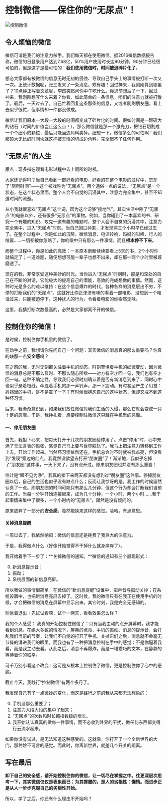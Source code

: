 # 控制微信——保住你的“无尿点”！

![控制微信](http://osd9kk2in.bkt.clouddn.com/控制微信.png)

## 令人烦恼的微信

微信可谓是我们的注意力杀手。我们每天都在使用微信。据2016微信数据报告称，微信的日登录用户达到7.68亿，50%用户使用时长达90分钟。90分钟已经很可怕的，但是这才是最可怕的：**我们使用微信时，时间被迫碎片化了**。

想必大家都有被微信的信息无时无刻的侵蚀、导致自己手头上的事情被打断一次又一次。正统计数据呢，张三发来了一条消息，欸有趣！回过神来，我刚刚算到哪里了？10点钟正写着文章呢，李四突然问你中午吃什么。你思前想后了一下，回过神来，我刚刚想写什么来着？你看，如此简单的一条信息，咱们的注意力就被打散了。最后，一天过去了，自己忙着回复这条那条的信息，又或者刷刷朋友圈，看上去似乎很忙，但事情却一件都没做成。

微信让我们原本一大段一大段的时间都变成了碎片化的时间。假如时间是一颗硕大的钻石（时间的价值岂止这么点！），那么微信就是那一个激光刀，把钻石切割成一个个细小的颗粒，最后只能当边角料卖掉。细想一下，微信多么的可怕啊：我们那硕大无比的时间块就这样被无情的切成边角料，完全起不了任何作用。

## “无尿点”的人生

尿点：现多指在观看电影过程中去上厕所的时机。

大家还记得吗？当自己看到一部好看的电影，好看的在整个电影的过程中，忘却了“厕所时间”——这个被戏称为“无尿点”。用个通俗一点的说法，“无尿点”是一个状态，在这个状态里面，整个人会不自觉的沉浸其中，注意力完全集中，甚至不知道时间的流逝。

从小我就很喜欢“无尿点”这个词，因为这个词够“接地气”。其实生活中除了“无尿点”的电影以外，还有很多“无尿点”的事物。例如，当你碰到了一本喜欢的书、研究一个有趣的知识、攻克一道有趣的难题时，整个人会不自觉的沉浸其中，注意力完全集中，进入“无尿点”时刻。当自己回过神来，才发现两三个小时早已经过去了。在整个过程中，你是如此的沉醉，微信消息、电话铃响、妈妈的叫唤、行人的喧嚣……一切都被你忽略了，你的眼中只有那么一件事情，而且**根本停不下来**。

而整个过程中，你是如此的高效：一本原本断断续续要看上5天的书，2个小时你就搞定了；一道难题，随便想想可能一辈子也想不出来，却在那一两个小时里被琢磨透了。

现在的我，非常享受这种美妙的时光。当你进入“无尿点”时刻时，那是和深处的自己在不断的对话，它能极大的提高自己的潜能，高效的完成想做的事情。然而，这种时光是多么的难以维持：在这个信息爆炸的时代，各种各样的消息层出不穷，不停的打断我们的“无尿点”。这就好比你正津津有味的看着一部电影，没想到一个电话过来，只能被迫停下。这种扰人的行为，令看着电影的你索然无味。

这里，我猜打断次数最高的，必然是大家都离不开的微信。

## 控制住你的微信！

是时候，控制住你手机里的微信了。

在动手之前，我想请你先问自己一个问题：其实微信的消息真的那么重要吗？你真的缺那一点**安全感**吗？

在之前的我，无时无刻都关注着手机的动态，时刻警惕着手机的细微变动，因为微信的消息总是不那么及时、不那么随心所欲——对方有空才回一句，我们也有空才回一句。这种不确定性，导致我们必须时刻确认着是否有新消息到来了，同时心中也似乎悬着根线，牵连着手机的那一声铃声，那一下震动。有时甚至产生了幻觉：裤裆里的手机，是不是震了一下？有时候很抱怨自己的这种状态，但却又戒不到这种坏习惯。

后来，我渐渐意识到，如果我们放任微信对我们生活的入侵，那么它就会变成一只十足的恶魔。于是，我挣扎着，想要控制住微信这只藏在手机里的恶魔。

#### 一、停用朋友圈

首先，我狠下心来，把每天打开十几次的朋友圈给停用了。点击“停用”时，心中充满了无法言表的慌张，感觉自己马上要与世界脱轨了。我马上把注意力转移到工作上去，开始工作起来。当然坏习惯依然还在，手机总会时不时就被我点亮，但没看到“发现”旁边的红点，我竟然没欲望去打开“朋友圈”了！渐渐地，我似乎忘掉了“朋友圈”这件事，一天下来了，没有点开过。原来朋友圈也并没有那么重要！

估计是“眼不见为净”，我真的接下来两天都没有想到过“朋友圈”这件事。停掉朋友圈以后，自己的生活也似乎没有缺点什么；反而让我惊讶的是，我工作的时候居然认真了一点。刷朋友圈的时间可能只有那么几分钟，但这个行为却会打断我们当前的工作。当每一分钟开始连接起来，成为几十分钟，一个小时，两个小时……我干起事情来集中了很多，一个小时内的“无尿点”，固然是没有疑问的。

原来放弃了一部分的**安全感**，竟然能换来这样的感觉。哈哈，有点意思。

#### 关掉消息提醒

一周过去了，我依然纳闷：微信的信息还是耗费了我巨大的注意力。

于是，我得做点什么（好像开始觉得不干掉什么就身痒痒了）。

我开始着手下一步了：**关掉微信的通知。**微信的通知有三个展现形式：

0. 新消息提示音；
1. 振动；
2. 系统层面的新信息亮屏。

所以我做的事情很简单：在微信的“新消息提醒”设置中，把声音与振动关掉；在系统设置中，也把新消息亮屏去掉了。这时候，我的微信只有在我正在使用手机的时候，才会把微信的消息在屏幕中显示出来。其它时刻，我是完全无感知的。

别急着退出！先试试看嘛，试个一两天，看看效果怎么样？

我的个人感受：
我真的开始控制住微信了：只有当我主动的点开屏幕时，我才能看到消息。在绝大多数的情况下，屏幕的点亮、手机的振动、消息的提示音，会打乱我们当前的节奏，让我们不自觉的打开了手机。关掉它们之后，消息就不会毫无节操的涌进我们的眼里，而我也有了一种把消息控制在手中的感觉：不是你逼着我看，而是我主动去看。从此之后，消息不再爆炸，而是一堆乖巧的文本，在静静的等待着你的临幸。

可千万别小看这个改变：这可是从根本上控制住了微信，更是控制住你了心中的恶魔。

截止今天，我践行“控制微信”有两个多月了。

我发现自己有了一点微妙的变化，而这是践行之前的我从来都无法想象的：

0. 手机没那么重要了；
1. 注意力大段大段的集中了起来；
2. “无尿点”的次数和时长都指数级的增长。
3. 我开始认认真真的做每一件事情，而不必收到外界的干扰，做任何东西都变得行云流水起来。

如果你没有试过，是无法知道这种感受的。这就像，你打开了一个全新世界的大门，那种妙不可言的感觉。而此时，你离新世界，就差几个开关的距离。

## 写在最后

**卸下自己的安全感，请开始控制住你的微信，让一切尽在掌握之中。往更深层次思考一下，其实微信仅仅是表象而已；为其撑腰的，是人的劣根性：懒惰。而进步正是从人一步步克服自己的劣根性开始。**

所以，学了之后，你还有什么理由不开始吗？

